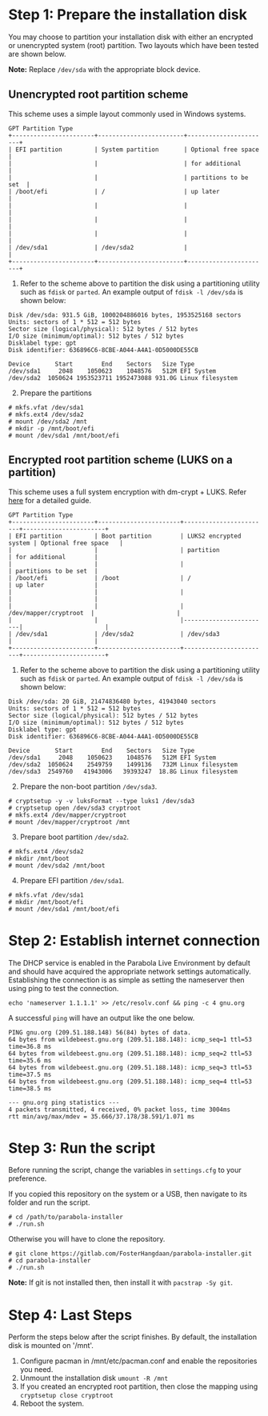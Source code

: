 # Step 1: Prepare the installation disk
You may choose to partition your installation disk with either an encrypted or unencrypted system (root) partition. Two layouts which have been tested are shown below.

**Note:** Replace `/dev/sda` with the appropriate block device.

## Unencrypted root partition scheme
This scheme uses a simple layout commonly used in Windows systems.

```
GPT Partition Type
+-----------------------+------------------------+-----------------------+
| EFI partition         | System partition       | Optional free space   |
|                       |                        | for additional        |
|                       |                        | partitions to be set  |
| /boot/efi             | /                      | up later              |
|                       |                        |                       |
|                       |                        |                       |
|                       |                        |                       |
| /dev/sda1             | /dev/sda2              |                       |
+-----------------------+------------------------+-----------------------+
```

1. Refer to the scheme above to partition the disk using a partitioning utility such as `fdisk` or `parted`. An example output of `fdisk -l /dev/sda` is shown below:

```
Disk /dev/sda: 931.5 GiB, 1000204886016 bytes, 1953525168 sectors
Units: sectors of 1 * 512 = 512 bytes
Sector size (logical/physical): 512 bytes / 512 bytes
I/O size (minimum/optimal): 512 bytes / 512 bytes
Disklabel type: gpt
Disk identifier: 636896C6-8CBE-A044-A4A1-0D5000DE55CB

Device       Start        End    Sectors   Size Type
/dev/sda1     2048    1050623    1048576   512M EFI System
/dev/sda2  1050624 1953523711 1952473088 931.0G Linux filesystem
```

2. Prepare the partitions

```
# mkfs.vfat /dev/sda1
# mkfs.ext4 /dev/sda2
# mount /dev/sda2 /mnt
# mkdir -p /mnt/boot/efi
# mount /dev/sda1 /mnt/boot/efi
```

## Encrypted root partition scheme (LUKS on a partition)
This scheme uses a full system encryption with dm-crypt + LUKS. Refer [here](https://wiki.archlinux.org/index.php/Dm-crypt/Encrypting_an_Entire_System#LUKS_on_a_partition) for a detailed guide.

```
GPT Partition Type
+-----------------------+-----------------------+------------------------+-----------------------+
| EFI partition         | Boot partition        | LUKS2 encrypted system | Optional free space   |
|                       |                       | partition              | for additional        |
|                       |                       |                        | partitions to be set  |
| /boot/efi             | /boot                 | /                      | up later              |
|                       |                       |                        |                       |
|                       |                       | /dev/mapper/cryptroot  |                       |
|                       |                       |------------------------|                       |
| /dev/sda1             | /dev/sda2             | /dev/sda3              |                       |
+-----------------------+-----------------------+------------------------+-----------------------+
```

1. Refer to the scheme above to partition the disk using a partitioning utility such as `fdisk` or `parted`. An example output of `fdisk -l /dev/sda` is shown below:

```
Disk /dev/sda: 20 GiB, 21474836480 bytes, 41943040 sectors
Units: sectors of 1 * 512 = 512 bytes
Sector size (logical/physical): 512 bytes / 512 bytes
I/O size (minimum/optimal): 512 bytes / 512 bytes
Disklabel type: gpt
Disk identifier: 636896C6-8CBE-A044-A4A1-0D5000DE55CB

Device       Start        End    Sectors   Size Type
/dev/sda1     2048    1050623    1048576   512M EFI System
/dev/sda2  1050624    2549759    1499136   732M Linux filesystem
/dev/sda3  2549760   41943006   39393247  18.8G Linux filesystem
```

2. Prepare the non-boot partition `/dev/sda3`.

```
# cryptsetup -y -v luksFormat --type luks1 /dev/sda3
# cryptsetup open /dev/sda3 cryptroot
# mkfs.ext4 /dev/mapper/cryptroot
# mount /dev/mapper/cryptroot /mnt
```

3. Prepare boot partition `/dev/sda2`.

```
# mkfs.ext4 /dev/sda2
# mkdir /mnt/boot
# mount /dev/sda2 /mnt/boot
```

4. Prepare EFI partition `/dev/sda1`.

```
# mkfs.vfat /dev/sda1
# mkdir /mnt/boot/efi
# mount /dev/sda1 /mnt/boot/efi
```

# Step 2: Establish internet connection
The DHCP service is enabled in the Parabola Live Environment by default and should have acquired the appropriate network settings automatically. Establishing the connection is as simple as setting the nameserver then using ping to test the connection.
```
echo 'nameserver 1.1.1.1' >> /etc/resolv.conf && ping -c 4 gnu.org
```

A successful `ping` will have an output like the one below.
```
PING gnu.org (209.51.188.148) 56(84) bytes of data.
64 bytes from wildebeest.gnu.org (209.51.188.148): icmp_seq=1 ttl=53 time=36.8 ms
64 bytes from wildebeest.gnu.org (209.51.188.148): icmp_seq=2 ttl=53 time=35.6 ms
64 bytes from wildebeest.gnu.org (209.51.188.148): icmp_seq=3 ttl=53 time=37.5 ms
64 bytes from wildebeest.gnu.org (209.51.188.148): icmp_seq=4 ttl=53 time=38.5 ms

--- gnu.org ping statistics ---
4 packets transmitted, 4 received, 0% packet loss, time 3004ms
rtt min/avg/max/mdev = 35.666/37.178/38.591/1.071 ms
```

# Step 3: Run the script
Before running the script, change the variables in `settings.cfg` to your preference.

If you copied this repository on the system or a USB, then navigate to its folder and run the script.
```
# cd /path/to/parabola-installer
# ./run.sh
```

Otherwise you will have to clone the repository.
```
# git clone https://gitlab.com/FosterHangdaan/parabola-installer.git
# cd parabola-installer
# ./run.sh
```
**Note:** If git is not installed then, then install it with `pacstrap -Sy git`.

# Step 4: Last Steps
Perform the steps below after the script finishes. By default, the installation disk is mounted on '/mnt'.

1. Configure pacman in /mnt/etc/pacman.conf and enable the repositories you need.
2. Unmount the installation disk `umount -R /mnt`
3. If you created an encrypted root partition, then close the mapping using `cryptsetup close cryptroot`
4. Reboot the system.
